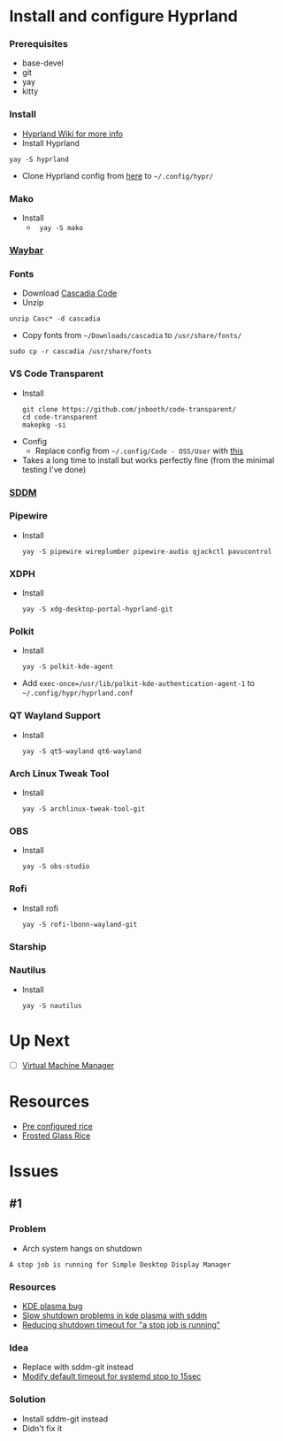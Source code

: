 # Install and configure Hyprland

### Prerequisites
- base-devel
- git
- yay
- kitty

### Install
- [Hyprland Wiki for more info](https://wiki.hyprland.org/)
- Install Hyprland
```
yay -S hyprland
```
- Clone Hyprland config from [here]() to ```~/.config/hypr/```

### Mako
- Install
    - ``` yay -S mako```

### [Waybar](https://github.com/zooboo44/dotfiles/tree/master/arch/waybar)

### Fonts
- Download [Cascadia Code](https://github.com/ryanoasis/nerd-fonts/releases/download/v2.3.3/CascadiaCode.zip)
- Unzip
```
unzip Casc* -d cascadia
```
- Copy fonts from ```~/Downloads/cascadia``` to ```/usr/share/fonts/```
```
sudo cp -r cascadia /usr/share/fonts
```

### VS Code Transparent
- Install
    ```
    git clone https://github.com/jnbooth/code-transparent/
    cd code-transparent
    makepkg -si
    ```
- Config
    - Replace config from ```~/.config/Code - OSS/User``` with [this](https://github.com/zooboo44/dotfiles/tree/master/arch/vscode-transparent)
- Takes a long time to install but works perfectly fine (from the minimal testing I've done)

### [SDDM](https://zooboo44.github.io/posts/arch/)

### Pipewire
- Install
    ```
    yay -S pipewire wireplumber pipewire-audio qjackctl pavucontrol
    ```

### XDPH
- Install
    ```
    yay -S xdg-desktop-portal-hyprland-git
    ```

### Polkit
- Install
    ```
    yay -S polkit-kde-agent
    ```
- Add ```exec-once=/usr/lib/polkit-kde-authentication-agent-1``` to ```~/.config/hypr/hyprland.conf```

### QT Wayland Support
- Install
    ```
    yay -S qt5-wayland qt6-wayland
    ```

### Arch Linux Tweak Tool
- Install
    ```
    yay -S archlinux-tweak-tool-git
    ```

### OBS
- Install
    ```
    yay -S obs-studio
    ```

### Rofi
- Install rofi
    ```
    yay -S rofi-lbonn-wayland-git
    ```

### Starship

### Nautilus
- Install
    ```
    yay -S nautilus
    ```
# Up Next
- [ ] [Virtual Machine Manager](https://virt-manager.org/download.html)

# Resources
- [Pre configured rice](https://youtu.be/lfUWwZqzHmA)
- [Frosted Glass Rice](https://www.reddit.com/r/unixporn/comments/105mdur/hyprland_frosted_glass_everywhere/)

# Issues

## #1
### Problem
- Arch system hangs on shutdown
```
A stop job is running for Simple Desktop Display Manager
```

### Resources
- [KDE plasma bug](https://bugs.kde.org/show_bug.cgi?id=449630)
- [Slow shutdown problems in kde plasma with sddm](https://github.com/sddm/sddm/issues/1476)
- [Reducing shutdown timeout for "a stop job is running"](https://github.com/sddm/sddm/issues/1476)

### Idea
- Replace with sddm-git instead
- [Modify default timeout for systemd stop to 15sec](https://unix.stackexchange.com/questions/328317/reducing-shutdown-timeout-for-a-stop-job-is-running)


### Solution
- Install sddm-git instead
- Didn't fix it